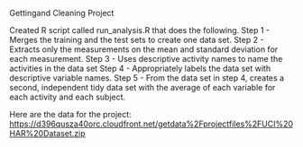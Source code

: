 Gettingand Cleaning Project

Created R script called run_analysis.R that does the following. 
Step 1 - Merges the training and the test sets to create one data set.
Step 2 - Extracts only the measurements on the mean and standard deviation for each measurement. 
Step 3 - Uses descriptive activity names to name the activities in the data set
Step 4 - Appropriately labels the data set with descriptive variable names. 
Step 5 - From the data set in step 4, creates a second, independent tidy data set with the average of each variable for each activity and each subject.

Here are the data for the project: 
https://d396qusza40orc.cloudfront.net/getdata%2Fprojectfiles%2FUCI%20HAR%20Dataset.zip 
